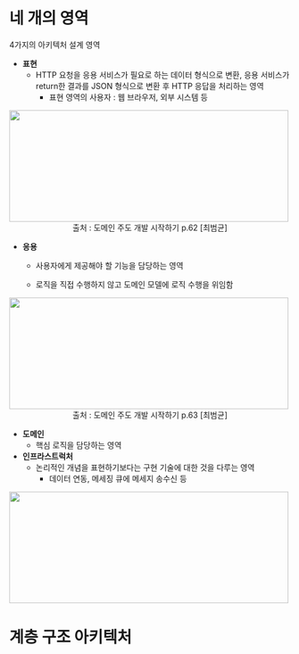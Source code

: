 # 네 개의 영역

4가지의 아키텍처 설계 영역

- **표현**
  - HTTP 요청을 응용 서비스가 필요로 하는 데이터 형식으로 변환, 응용 서비스가 return한 결과를 JSON 형식으로 변환 후 HTTP 응답을 처리하는 영역
    - 표현 영역의 사용자 : 웹 브라우저, 외부 시스템 등

<img src="/Users/hjmac/Desktop/스크린샷 2023-06-07 오후 11.32.07.png" width="500" height="200">

<center>출처 : 도메인 주도 개발 시작하기 p.62 [최범균]</center>

- **응용**

  - 사용자에게 제공해야 할 기능을 담당하는 영역

  - 로직을 직접 수행하지 않고 도메인 모델에 로직 수행을 위임함

<img src="/Users/hjmac/Desktop/스크린샷 2023-06-07 오후 11.31.01.png" width="500" height="200"/>

<center>출처 : 도메인 주도 개발 시작하기 p.63 [최범균]</center>

- **도메인**
  - 핵심 로직을 담당하는 영역
- **인프라스트럭처**
  - 논리적인 개념을 표현하기보다는 구현 기술에 대한 것을 다루는 영역
    - 데이터 연동, 메세징 큐에 메세지 송수신 등

<img src="/Users/hjmac/Desktop/스크린샷 2023-06-08 오후 8.33.54.png" width="500" height="200"/>

<br>

# 계층 구조 아키텍처

 





